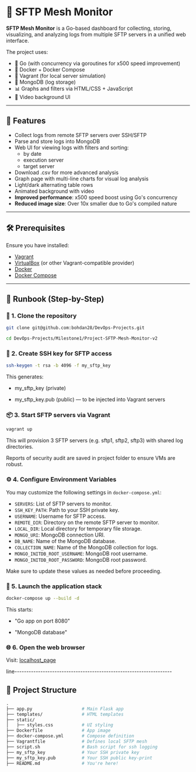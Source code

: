# 📡 SFTP Mesh Monitor

**SFTP Mesh Monitor** is a Go-based dashboard for collecting, storing, visualizing, and analyzing logs from multiple SFTP servers in a unified web interface.

The project uses:
- 🐹 Go (with concurrency via goroutines for x500 speed improvement)
- 🐋 Docker + Docker Compose
- 🧰 Vagrant (for local server simulation)
- 🧮 MongoDB (log storage)
- 📊 Graphs and filters via HTML/CSS + JavaScript
- 🎥 Video background UI

---

## 🚀 Features

- Collect logs from remote SFTP servers over SSH/SFTP
- Parse and store logs into MongoDB
- Web UI for viewing logs with filters and sorting:
  - by date
  - execution server
  - target server
- Download .csv for more advanced analysis
- Graph page with multi-line charts for visual log analysis
- Light/dark alternating table rows
- Animated background with video
- **Improved performance**: x500 speed boost using Go's concurrency
- **Reduced image size**: Over 10x smaller due to Go's compiled nature

---

## 🛠️ Prerequisites

Ensure you have installed:

- [Vagrant](https://www.vagrantup.com/)
- [VirtualBox](https://www.virtualbox.org/) (or other Vagrant-compatible provider)
- [Docker](https://www.docker.com/)
- [Docker Compose](https://docs.docker.com/compose/)

---

## 🧭 Runbook (Step-by-Step)

### 🔁 1. Clone the repository

```bash
git clone git@github.com:bohdan28/DevOps-Projects.git

cd DevOps-Projects/Milestone1/Project-SFTP-Mesh-Monitor-v2
```
### 🔑 2. Create SSH key for SFTP access
```bash
ssh-keygen -t rsa -b 4096 -f my_sftp_key
```
This generates:

- my_sftp_key (private)

- my_sftp_key.pub (public) — to be injected into Vagrant servers

### 📦 3. Start SFTP servers via Vagrant
```bash
vagrant up
```
This will provision 3 SFTP servers (e.g. sftp1, sftp2, sftp3) with shared log directories.

Reports of security audit are saved in project folder to ensure VMs are robust.

### ⚙️ 4. Configure Environment Variables

You may customize the following settings in `docker-compose.yml`:

- `SERVERS`: List of SFTP servers to monitor.
- `SSH_KEY_PATH`: Path to your SSH private key.
- `USERNAME`: Username for SFTP access.
- `REMOTE_DIR`: Directory on the remote SFTP server to monitor.
- `LOCAL_DIR`: Local directory for temporary file storage.
- `MONGO_URI`: MongoDB connection URI.
- `DB_NAME`: Name of the MongoDB database.
- `COLLECTION_NAME`: Name of the MongoDB collection for logs.
- `MONGO_INITDB_ROOT_USERNAME`: MongoDB root username.
- `MONGO_INITDB_ROOT_PASSWORD`: MongoDB root password.

Make sure to update these values as needed before proceeding.

### 🐳 5. Launch the application stack
```bash
docker-compose up --build -d
```
This starts:

- "Go app on port 8080"

- "MongoDB database"

### 🌐 6. Open the web browser
Visit: [localhost_page](http://localhost:8080)

line-------------------------------------------------------------------

## 📂 Project Structure
```graphql
.
├── app.py                   # Main Flask app
├── templates/               # HTML templates
├── static/
│   ├── styles.css           # UI styling
├── Dockerfile               # App image
├── docker-compose.yml       # Compose definition
├── Vagrantfile              # Defines local SFTP mesh
├── script.sh                # Bash script for ssh logging
├── my_sftp_key              # Your SSH private key
├── my_sftp_key.pub          # Your SSH public key-print
├── README.md                # You're here!
```
